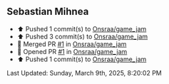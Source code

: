 <h2>Sebastian Mihnea</h2>

<!--RECENT_ACTIVITY:start-->
- ⬆️ Pushed 1 commit(s) to [Onsraa/game_jam](https://github.com/Onsraa/game_jam)<br>
- ⬆️ Pushed 3 commit(s) to [Onsraa/game_jam](https://github.com/Onsraa/game_jam)<br>
- 🎉 Merged PR [#1](https://github.com/Onsraa/game_jam/pull/1) in [Onsraa/game_jam](https://github.com/Onsraa/game_jam)<br>
- 💪 Opened PR [#1](https://github.com/Onsraa/game_jam/pull/1) in [Onsraa/game_jam](https://github.com/Onsraa/game_jam)<br>
- ⬆️ Pushed 1 commit(s) to [Onsraa/game_jam](https://github.com/Onsraa/game_jam)<br>
<!--RECENT_ACTIVITY:end-->
<!--RECENT_ACTIVITY:last_update-->
Last Updated: Sunday, March 9th, 2025, 8:20:02 PM
<!--RECENT_ACTIVITY:last_update_end-->

<!---LOL-STATS-START-HERE--->
<!---LOL-STATS-END-HERE--->
